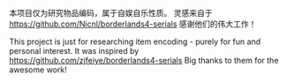 本项目仅为研究物品编码，属于自娱自乐性质。
灵感来自于 https://github.com/Nicnl/borderlands4-serials
感谢他们的伟大工作！

This project is just for researching item encoding - purely for fun and personal interest. It was inspired by https://github.com/zjfeiye/borderlands4-serials
Big thanks to them for the awesome work!